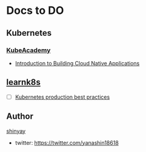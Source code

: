 # Docs to DO

## Kubernetes

### [KubeAcademy](https://kube.academy)

- [Introduction to Building Cloud Native Applications](https://kube.academy/paths/introduction-to-building-cloud-native-applications)

## [learnk8s](https://learnk8s.io/)

- [ ] [Kubernetes production best practices](https://learnk8s.io/production-best-practices)

## Author

[shinyay](https://github.com/shinyay)

- twitter: <https://twitter.com/yanashin18618>
